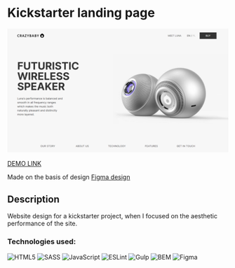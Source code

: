 # Kickstarter landing page

[![Crazybaby_landing](/src/images/kickstarter-preview.png)](https://danielpopek94.github.io/Crazybaby_landing/)

[DEMO LINK](https://danielpopek94.github.io/Crazybaby_landing/)

Made on the basis of design [Figma design](https://www.figma.com/file/Ujp7bCFuvuJlkn8TSbQPSZ/%E2%84%9611-(kickstarter)?node-id=19655%3A33)


## Description
Website design for a kickstarter project, when I focused on the aesthetic performance of the site.

### Technologies used:
![HTML5](https://img.shields.io/badge/html5-%23E34F26.svg?style=flat-square&logo=html5&logoColor=white)
![SASS](https://img.shields.io/badge/SASS-hotpink.svg?style=flat-square&logo=SASS&logoColor=white)
![JavaScript](https://img.shields.io/badge/javascript-%23323330.svg?style=flat-square&logo=javascript&logoColor=%23F7DF1E)
![ESLint](https://img.shields.io/badge/ESLint-4B3263?style=flat-square&logo=eslint&logoColor=white)
![Gulp](https://img.shields.io/badge/GULP-%23CF4647.svg?style=flat-square&logo=gulp&logoColor=white)
![BEM](https://img.shields.io/static/v1?style=flat-square&message=BEM&color=000000&logo=BEM&logoColor=FFFFFF&label=)
![Figma](https://img.shields.io/static/v1?style=flat-square&message=Figma&color=F24E1E&logo=Figma&logoColor=FFFFFF&label=)
